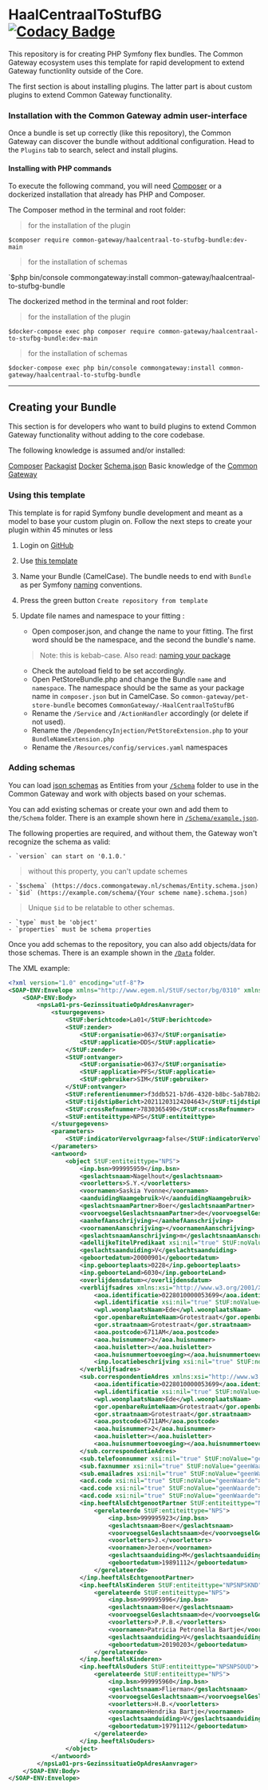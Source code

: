# HaalCentraalToStufBG [![Codacy Badge](https://app.codacy.com/project/badge/Grade/980ea2efc85a427ea909518f29506ff6)](https://app.codacy.com/gh/CommonGateway/-HaalCentraalToStufBG/dashboard?utm_source=gh\&utm_medium=referral\&utm_content=\&utm_campaign=Badge_grade)

This repository is for creating PHP Symfony flex bundles. The Common Gateway ecosystem  uses this template for rapid development to extend Gateway functionlity outside of the Core.

The first section is about installing plugins. The latter part is about custom plugins to extend Common Gateway functionality.

### Installation with the Common Gateway admin user-interface

Once a bundle is set up correctly (like this repository), the Common Gateway can discover the bundle without additional configuration. Head to the `Plugins` tab to search, select and install plugins.

#### Installing with PHP commands

To execute the following command, you will need [Composer](https://getcomposer.org/download/) or a dockerized installation that already has PHP and Composer.

The Composer method in the terminal and root folder:

> for the installation of the plugin

`$composer require common-gateway/haalcentraal-to-stufbg-bundle:dev-main`

> for the installation of schemas

\`$php bin/console commongateway:install common-gateway/haalcentraal-to-stufbg-bundle

The dockerized method in the terminal and root folder:

> for the installation of the plugin

`$docker-compose exec php composer require common-gateway/haalcentraal-to-stufbg-bundle:dev-main`

> for the installation of schemas

`$docker-compose exec php bin/console commongateway:install common-gateway/haalcentraal-to-stufbg-bundle`

***

## Creating your Bundle

This section is for developers who want to build plugins to extend Common Gateway functionality without adding to the core codebase.

The following knowledge is assumed and/or installed:

[Composer](https://getcomposer.org/download/)
[Packagist](https://packagist.org/)
[Docker](https://www.docker.com/products/docker-desktop/)
[Schema.json](https://json-schema.org/)
Basic knowledge of the [Common Gateway](https://github.com/CommonGateway)

### Using this template

This template is for rapid Symfony bundle development and meant as a model to base your custom plugin on. Follow the next steps to create your plugin within 45 minutes or less

1. Login on [GitHub](https://github.com)
2. Use [this template](https://github.com/CommonGateway/-HaalCentraalToStufBG/generate)
3. Name your Bundle (CamelCase). The bundle needs to end with `Bundle` as per Symfony [naming](https://symfony.com/doc/current/bundles/best_practices.html#bundles-naming-conventions) conventions.
4. Press the green button `Create repository from template`
5. Update file names and namespace to your fitting :

   * Open composer.json, and change the name to your fitting. The first word should be the namespace, and the second the bundle's name.

   > Note: this is kebab-case. Also read: [naming your package](https://packagist.org/about#naming-your-package)

   * Check the autoload field to be set accordingly.
   * Open PetStoreBundle.php and change the Bundle `name` and `namespace`. The namespace should be the same as your package name in `composer.json` but in CamelCase. So `common-gateway/pet-store-bundle` becomes `CommonGateway/-HaalCentraalToStufBG`
   * Rename the `/Service` and `/ActionHandler` accordingly (or delete if not used).
   * Rename the `/DependencyInjection/PetStoreExtension.php` to your `BundleNameExtension.php`
   * Rename the `/Resources/config/services.yaml` namespaces

### Adding schemas

You can load [json schemas](https://json-schema.org/learn/getting-started-step-by-step.html#starting-the-schema) as Entities from your [`/Schema`](https://github.com/CommonGateway/-HaalCentraalToStufBG/tree/main/Schema) folder to use in the Common Gateway and work with objects based on your schemas.

You can add existing schemas or create your own and add them to the`/Schema` folder. There is an example shown here in [`/Schema/example.json`](https://github.com/CommonGateway/-HaalCentraalToStufBG/blob/main/Schema/example.json).

The following properties are required, and without them, the Gateway won't recognize the schema as valid:

```
- `version` can start on '0.1.0.' 
```

> without this property, you can't update schemes

```
- `$schema` (https://docs.commongateway.nl/schemas/Entity.schema.json)
- `$id` (https://example.com/schema/{Your scheme name}.schema.json)
```

> Unique `$id` to be relatable to other schemas.

```
- `type` must be 'object'
- `properties` must be schema properties
```

Once you add schemas to the repository, you can also add objects/data for those schemas. There is an example shown in the [`/Data`](https://github.com/CommonGateway/-HaalCentraalToStufBG/tree/main/Data) folder.

The XML example:

```xml
<?xml version="1.0" encoding="utf-8"?>
<SOAP-ENV:Envelope xmlns="http://www.egem.nl/StUF/sector/bg/0310" xmlns:xsi="http://www.w3.org/2001/XMLSchema-instance" xmlns:StUF="http://www.egem.nl/StUF/StUF0301" xmlns:SOAP-ENV="http://schemas.xmlsoap.org/soap/envelope/">
    <SOAP-ENV:Body>
        <npsLa01-prs-GezinssituatieOpAdresAanvrager>
            <stuurgegevens>
                <StUF:berichtcode>La01</StUF:berichtcode>
                <StUF:zender>
                    <StUF:organisatie>0637</StUF:organisatie>
                    <StUF:applicatie>DDS</StUF:applicatie>
                </StUF:zender>
                <StUF:ontvanger>
                    <StUF:organisatie>0637</StUF:organisatie>
                    <StUF:applicatie>PFS</StUF:applicatie>
                    <StUF:gebruiker>SIM</StUF:gebruiker>
                </StUF:ontvanger>
                <StUF:referentienummer>f3ddb521-b7d6-4320-b8bc-5ab78b2ad433</StUF:referentienummer>
                <StUF:tijdstipBericht>20211203124204643</StUF:tijdstipBericht>
                <StUF:crossRefnummer>7830365490</StUF:crossRefnummer>
                <StUF:entiteittype>NPS</StUF:entiteittype>
            </stuurgegevens>
            <parameters>
                <StUF:indicatorVervolgvraag>false</StUF:indicatorVervolgvraag>
            </parameters>
            <antwoord>
                <object StUF:entiteittype="NPS">
                    <inp.bsn>999995959</inp.bsn>
                    <geslachtsnaam>Nagelhout</geslachtsnaam>
                    <voorletters>S.Y.</voorletters>
                    <voornamen>Saskia Yvonne</voornamen>
                    <aanduidingNaamgebruik>V</aanduidingNaamgebruik>
                    <geslachtsnaamPartner>Boer</geslachtsnaamPartner>
                    <voorvoegselGeslachtsnaamPartner>de</voorvoegselGeslachtsnaamPartner>
                    <aanhefAanschrijving></aanhefAanschrijving>
                    <voornamenAanschrijving></voornamenAanschrijving>
                    <geslachtsnaamAanschrijving>m</geslachtsnaamAanschrijving>
                    <adellijkeTitelPredikaat xsi:nil="true" StUF:noValue="geenWaarde"></adellijkeTitelPredikaat>
                    <geslachtsaanduiding>V</geslachtsaanduiding>
                    <geboortedatum>20000901</geboortedatum>
                    <inp.geboorteplaats>0228</inp.geboorteplaats>
                    <inp.geboorteLand>6030</inp.geboorteLand>
                    <overlijdensdatum></overlijdensdatum>
                    <verblijfsadres xmlns:xsi="http://www.w3.org/2001/XMLSchema-instance" xmlns:StUF="http://www.egem.nl/StUF/StUF0301">
                        <aoa.identificatie>0228010000053699</aoa.identificatie>
                        <wpl.identificatie xsi:nil="true" StUF:noValue="geenWaarde"></wpl.identificatie>
                        <wpl.woonplaatsNaam>Ede</wpl.woonplaatsNaam>
                        <gor.openbareRuimteNaam>Grotestraat</gor.openbareRuimteNaam>
                        <gor.straatnaam>Grotestraat</gor.straatnaam>
                        <aoa.postcode>6711AM</aoa.postcode>
                        <aoa.huisnummer>2</aoa.huisnummer>
                        <aoa.huisletter></aoa.huisletter>
                        <aoa.huisnummertoevoeging></aoa.huisnummertoevoeging>
                        <inp.locatiebeschrijving xsi:nil="true" StUF:noValue="nietOndersteund"></inp.locatiebeschrijving>
                    </verblijfsadres>
                    <sub.correspondentieAdres xmlns:xsi="http://www.w3.org/2001/XMLSchema-instance" xmlns:StUF="http://www.egem.nl/StUF/StUF0301">
                        <aoa.identificatie>0228010000053699</aoa.identificatie>
                        <wpl.identificatie xsi:nil="true" StUF:noValue="geenWaarde"></wpl.identificatie>
                        <wpl.woonplaatsNaam>Ede</wpl.woonplaatsNaam>
                        <gor.openbareRuimteNaam>Grotestraat</gor.openbareRuimteNaam>
                        <gor.straatnaam>Grotestraat</gor.straatnaam>
                        <aoa.postcode>6711AM</aoa.postcode>
                        <aoa.huisnummer>2</aoa.huisnummer>
                        <aoa.huisletter></aoa.huisletter>
                        <aoa.huisnummertoevoeging></aoa.huisnummertoevoeging>
                    </sub.correspondentieAdres>
                    <sub.telefoonnummer xsi:nil="true" StUF:noValue="geenWaarde"></sub.telefoonnummer>
                    <sub.faxnummer xsi:nil="true" StUF:noValue="geenWaarde"></sub.faxnummer>
                    <sub.emailadres xsi:nil="true" StUF:noValue="geenWaarde"></sub.emailadres>
                    <acd.code xsi:nil="true" StUF:noValue="geenWaarde"></acd.code>
                    <acd.code xsi:nil="true" StUF:noValue="geenWaarde"></acd.code>
                    <acd.code xsi:nil="true" StUF:noValue="geenWaarde"></acd.code>
                    <inp.heeftAlsEchtgenootPartner StUF:entiteittype="NPSNPSHUW">
                        <gerelateerde StUF:entiteittype="NPS">
                            <inp.bsn>999995923</inp.bsn>
                            <geslachtsnaam>Boer</geslachtsnaam>
                            <voorvoegselGeslachtsnaam>de</voorvoegselGeslachtsnaam>
                            <voorletters>J.</voorletters>
                            <voornamen>Jeroen</voornamen>
                            <geslachtsaanduiding>M</geslachtsaanduiding>
                            <geboortedatum>19891112</geboortedatum>
                        </gerelateerde>
                    </inp.heeftAlsEchtgenootPartner>
                    <inp.heeftAlsKinderen StUF:entiteittype="NPSNPSKND">
                        <gerelateerde StUF:entiteittype="NPS">
                            <inp.bsn>999995996</inp.bsn>
                            <geslachtsnaam>Boer</geslachtsnaam>
                            <voorvoegselGeslachtsnaam>de</voorvoegselGeslachtsnaam>
                            <voorletters>P.P.B.</voorletters>
                            <voornamen>Patricia Petronella Bartje</voornamen>
                            <geslachtsaanduiding>V</geslachtsaanduiding>
                            <geboortedatum>20190203</geboortedatum>
                        </gerelateerde>
                    </inp.heeftAlsKinderen>
                    <inp.heeftAlsOuders StUF:entiteittype="NPSNPSOUD">
                        <gerelateerde StUF:entiteittype="NPS">
                            <inp.bsn>999995960</inp.bsn>
                            <geslachtsnaam>Flierman</geslachtsnaam>
                            <voorvoegselGeslachtsnaam></voorvoegselGeslachtsnaam>
                            <voorletters>H.B.</voorletters>
                            <voornamen>Hendrika Bartje</voornamen>
                            <geslachtsaanduiding>V</geslachtsaanduiding>
                            <geboortedatum>19791112</geboortedatum>
                        </gerelateerde>
                    </inp.heeftAlsOuders>
                </object>
            </antwoord>
        </npsLa01-prs-GezinssituatieOpAdresAanvrager>
    </SOAP-ENV:Body>
</SOAP-ENV:Envelope>
```
